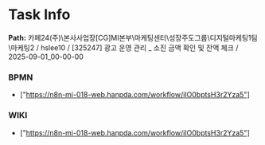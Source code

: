 # Task Info

**Path:** 카페24(주)\본사사업장\[CG]MI본부\마케팅센터\성장주도그룹\디지털마케팅1팀\마케팅2 / hslee10 / [325247] 광고 운영 관리 _ 소진 금액 확인 및 잔액 체크 / 2025-09-01_00-00-00

### BPMN
- ["https://n8n-mi-018-web.hanpda.com/workflow/iIO0bptsH3r2Yza5"]

### WIKI
- ["https://n8n-mi-018-web.hanpda.com/workflow/iIO0bptsH3r2Yza5"]

